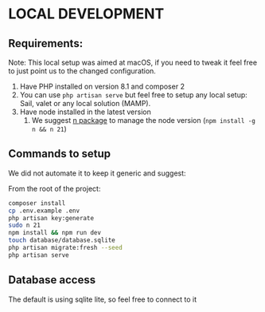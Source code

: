 # LOCAL DEVELOPMENT
## Requirements:
Note: This local setup was aimed at macOS, if you need to tweak it feel free to just point us to the changed configuration.

1. Have PHP installed on version 8.1 and composer 2
2. You can use `php artisan serve` but feel free to setup any local setup: Sail, valet or any local solution (MAMP).
3. Have node installed in the latest version
   1. We suggest [n package](https://www.npmjs.com/package/n) to manage the node version (`npm install -g n && n 21`)

## Commands to setup
We did not automate it to keep it generic and suggest:

From the root of the project:
```bash
composer install 
cp .env.example .env
php artisan key:generate
sudo n 21
npm install && npm run dev
touch database/database.sqlite
php artisan migrate:fresh --seed
php artisan serve
```

## Database access
The default is using sqlite lite, so feel free to connect to it